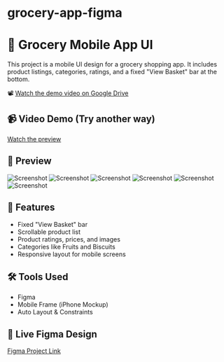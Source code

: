 # grocery-app-figma

# 🍓 Grocery Mobile App UI

This project is a mobile UI design for a grocery shopping app. It includes product listings, categories, ratings, and a fixed "View Basket" bar at the bottom.



📽️ [Watch the demo video on Google Drive](https://drive.google.com/file/d/1CHUpreM_o3rrDEjqw_BB6D6UVbA-WYfX/view?usp=drive_link)

## 📹 Video Demo (Try another way)
[Watch the preview](VideoClip.MOV)

## 📸 Preview

![Screenshot](homeOne.png)
![Screenshot](home1.png)
![Screenshot](home2.png)
![Screenshot](home3.png)
![Screenshot](home4.png)
![Screenshot](home5.png)




## 📁 Features

- Fixed "View Basket" bar
- Scrollable product list
- Product ratings, prices, and images
- Categories like Fruits and Biscuits
- Responsive layout for mobile screens

## 🛠 Tools Used

- Figma
- Mobile Frame (iPhone Mockup)
- Auto Layout & Constraints


## 📎 Live Figma Design

[Figma Project Link](https://www.figma.com/design/0MPzivObRQhXLQ899BBRYI/Figma-First-Project?node-id=62-2&t=8Gx9V1dQCxPRU4Ga-1)

